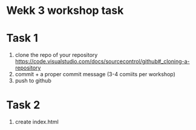# Wekk 3 workshop task

# Task 1

1. clone the repo of your repository https://code.visualstudio.com/docs/sourcecontrol/github#_cloning-a-repository
2. commit + a proper commit message (3-4 comiits per workshop)
3. push to github

# Task 2

1. create index.html

